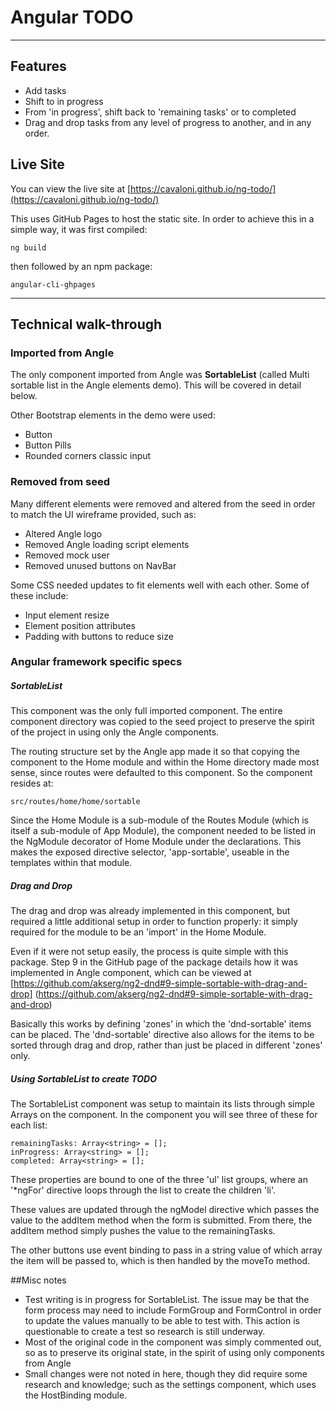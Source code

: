 # Angular TODO

----
## Features

* Add tasks
* Shift to in progress
* From 'in progress', shift back to 'remaining tasks' or to completed
* Drag and drop tasks from any level of progress to another, and in any order.

## Live Site
You can view the live site at [https://cavaloni.github.io/ng-todo/](https://cavaloni.github.io/ng-todo/)

This uses GitHub Pages to host the static site. In order to achieve this in a simple way, it was first compiled:

    ng build

then followed by an npm package:

    angular-cli-ghpages 

----
## Technical walk-through

### Imported from Angle

The only component imported from Angle was **SortableList** (called Multi sortable list in the Angle elements demo). This will be covered in detail below.

Other Bootstrap elements in the demo were used:

* Button
* Button Pills
* Rounded corners classic input

### Removed from seed

Many different elements were removed and altered from the seed in order to match the UI wireframe provided, such as:

* Altered Angle logo
* Removed Angle loading script elements
* Removed mock user
* Removed unused buttons on NavBar
 

Some CSS needed updates to fit elements well with each other. Some of these include:

* Input element resize
* Element position attributes
* Padding with buttons to reduce size

### Angular framework specific specs

##### SortableList

This component was the only full imported component. The entire component directory was copied to the seed project to preserve the spirit of the project in using only the Angle components. 

The routing structure set by the Angle app made it so that copying the component to the Home module and within the Home directory made most sense, since routes were defaulted to this component. So the component resides at:

    src/routes/home/home/sortable

Since the Home Module is a sub-module of the Routes Module (which is itself a sub-module of App Module), the component needed to be listed in the NgModule decorator of Home Module under the declarations. This makes the exposed directive selector, 'app-sortable', useable in the templates within that module.

##### Drag and Drop

The drag and drop was already implemented in this component, but required a little additional setup in order to function properly: it simply required for the module to be an 'import' in the Home Module.

Even if it were not setup easily, the process is quite simple with this package. Step 9 in the GitHub page of the package details how it was implemented in Angle component, which can be viewed at [https://github.com/akserg/ng2-dnd#9-simple-sortable-with-drag-and-drop] (https://github.com/akserg/ng2-dnd#9-simple-sortable-with-drag-and-drop)

Basically this works by defining 'zones' in which the 'dnd-sortable' items can be placed. The 'dnd-sortable' directive also allows for the items to be sorted through drag and drop, rather than just be placed in different 'zones' only.

##### Using SortableList to create TODO

The SortableList component was setup to maintain its lists through simple Arrays on the component. In the component you will see three of these for each list:

    remainingTasks: Array<string> = [];
    inProgress: Array<string> = [];
    completed: Array<string> = [];

These properties are bound to one of the three 'ul' list groups, where an '*ngFor' directive loops through the list to create the children 'li'.

These values are updated through the ngModel directive which passes the value to the addItem method when the form is submitted. From there, the addItem method simply pushes the value to the remainingTasks. 

The other buttons use event binding to pass in a string value of which array the item will be passed to, which is then handled by the moveTo method.

##Misc notes
* Test writing is in progress for SortableList. The issue may be that the form process may need to include FormGroup and FormControl in order to update the values manually to be able to test with. This action is questionable to create a test so research is still underway.
* Most of the original code in the component was simply commented out, so as to preserve its original state, in the spirit of using only components from Angle
* Small changes were not noted in here, though they did require some research and knowledge; such as the settings component, which uses the HostBinding module.

